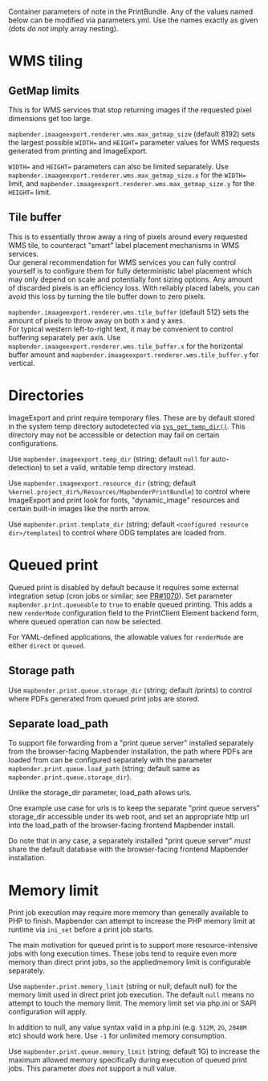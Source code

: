 Container parameters of note in the PrintBundle. Any of the values named below can be modified
via parameters.yml. Use the names exactly as given (dots _do_ _not_ imply array nesting).
# WMS tiling
## GetMap limits
This is for WMS services that stop returning images if the requested pixel dimensions get too large.

`mapbender.imaageexport.renderer.wms.max_getmap_size` (default 8192) sets the largest possible `WIDTH=`
and `HEIGHT=` parameter values for WMS requests generated from printing and ImageExport.

`WIDTH=` and `HEIGHT=` parameters can also be limited separately. Use `mapbender.imaageexport.renderer.wms.max_getmap_size.x`
for the `WIDTH=` limit, and `mapbender.imaageexport.renderer.wms.max_getmap_size.y` for the `HEIGHT=` limit.  

## Tile buffer
This is to essentially throw away a ring of pixels around every requested WMS tile, to counteract
"smart" label placement mechanisms in WMS services.  
Our general recommendation for WMS services you can fully control yourself is to configure them
for fully deterministic label placement which may only depend on scale and potentially font sizing
options. Any amount of discarded pixels is an efficiency loss. With reliably placed labels, you
can avoid this loss by turning the tile buffer down to zero pixels.

`mapbender.imaageexport.renderer.wms.tile_buffer` (default 512) sets the amount of pixels to throw
away on both x and y axes.  
For typical western left-to-right text, it may be convenient to control buffering separately per
axis. Use `mapbender.imaageexport.renderer.wms.tile_buffer.x` for the horizontal buffer amount and
`mapbender.imaageexport.renderer.wms.tile_buffer.y` for vertical.

# Directories
ImageExport and print require temporary files. These are by default stored in the system temp directory
autodetected via [`sys_get_temp_dir()`](https://www.php.net/manual/en/function.sys-get-temp-dir.php).
This directory may not be accessible or detection may fail on certain configurations.

Use `mapbender.imageexport.temp_dir` (string; default `null` for auto-detection) to set a valid,
writable temp directory instead.

Use `mapbender.imageexport.resource_dir` (string; default `%kernel.project_dir%/Resources/MapbenderPrintBundle`)
to control where ImageExport and print look for fonts, "dynamic_image" resources and certain built-in
images like the north arrow.

Use `mapbender.print.template_dir` (string; default `<configured resource dir>/templates`) to control where
ODG templates are loaded from.

# Queued print
Queued print is disabled by default because it requires some external integration setup (cron jobs
or similar; see [PR#1070](https://github.com/mapbender/mapbender/pull/1070)).
Set parameter `mapbender.print.queueable` to `true` to enable queued printing.
This adds a new `renderMode` configuration field to the PrintClient Element backend form, where queued
operation can now be selected.

For YAML-defined applications, the allowable values for `renderMode` are either `direct` or `queued`.

## Storage path
Use `mapbender.print.queue.storage_dir` (string; default <webroot>/prints) to control where
PDFs generated from queued print jobs are stored.

## Separate load_path
To support file forwarding from a "print queue server" installed separately from the browser-facing Mapbender
installation, the path where PDFs are loaded from can be configured separately with the parameter
`mapbender.print.queue.load_path` (string; default same as `mapbender.print.queue.storage_dir`).

Unlike the storage_dir parameter, load_path allows urls.

One example use case for urls is to keep the separate "print queue servers" storage_dir accessible under its
web root, and set an appropriate http url into the load_path of the browser-facing frontend
Mapbender install.

Do note that in any case, a separately installed "print queue server" _must_ share the default
database with the browser-facing frontend Mapbender installation.

# Memory limit
Print job execution may require more memory than generally available to PHP to
finish. Mapbender can attempt to increase the PHP memory limit at runtime via
`ini_set` before a print job starts.

The main motivation for queued print is to support more resource-intensive jobs with
long execution times. These jobs tend to require even more memory than direct print
jobs, so the appliedmemory limit is configurable separately.

Use `mapbender.print.memory_limit` (string or null; default null) for the memory limit
used in direct print job execution. The default `null` means no attempt to touch the memory
limit. The memory limit set via php.ini or SAPI configuration will apply.

In addition to null, any value syntax valid in a php.ini (e.g. `512M`, `2G`, `2048M` etc) should work here.
Use `-1` for unlimited memory consumption.

Use `mapbender.print.queue.memory_limit` (string; default 1G) to increase the maximum allowed memory
specifically during execution of queued print jobs. This parameter _does_ _not_
support a null value.
